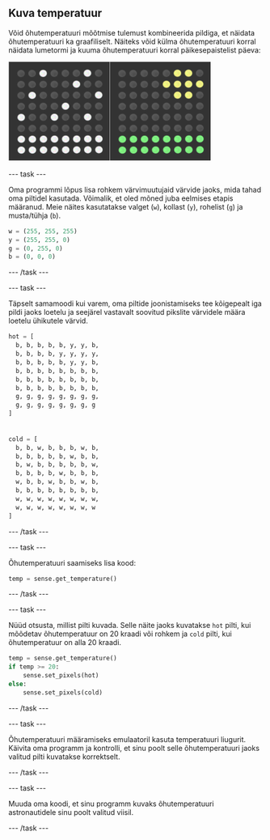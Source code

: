 ## Kuva temperatuur

Võid õhutemperatuuri mõõtmise tulemust kombineerida pildiga, et näidata õhutemperatuuri ka graafiliselt. Näiteks võid külma õhutemperatuuri korral näidata lumetormi ja kuuma õhutemperatuuri korral päikesepaistelist päeva:

![Kuum ja külm](images/hot-and-cold.png)

\--- task \---

Oma programmi lõpus lisa rohkem värvimuutujaid värvide jaoks, mida tahad oma piltidel kasutada. Võimalik, et oled mõned juba eelmises etapis määranud. Meie näites kasutatakse valget (`w`), kollast (`y`), rohelist (`g`) ja musta/tühja (`b`).

```python
w = (255, 255, 255)
y = (255, 255, 0)
g = (0, 255, 0)
b = (0, 0, 0)
```

\--- /task \---

\--- task \---

Täpselt samamoodi kui varem, oma piltide joonistamiseks tee kõigepealt iga pildi jaoks loetelu ja seejärel vastavalt soovitud pikslite värvidele määra loetelu ühikutele värvid.

```python
hot = [
  b, b, b, b, b, y, y, b,
  b, b, b, b, y, y, y, y,
  b, b, b, b, b, y, y, b,
  b, b, b, b, b, b, b, b,
  b, b, b, b, b, b, b, b,
  b, b, b, b, b, b, b, b,
  g, g, g, g, g, g, g, g,
  g, g, g, g, g, g, g, g
]


cold = [
  b, b, w, b, b, b, w, b,
  b, b, b, b, b, w, b, b,
  b, w, b, b, b, b, b, w,
  b, b, b, b, w, b, b, b,
  w, b, b, w, b, b, w, b,
  b, b, b, b, b, b, b, b,
  w, w, w, w, w, w, w, w,
  w, w, w, w, w, w, w, w
]
```

\--- /task \---

\--- task \---

Õhutemperatuuri saamiseks lisa kood:

```python
temp = sense.get_temperature()
```

\--- /task \---

\--- task \---

Nüüd otsusta, millist pilti kuvada. Selle näite jaoks kuvatakse `hot` pilti, kui mõõdetav õhutemperatuur on 20 kraadi või rohkem ja `cold` pilti, kui õhutemperatuur on alla 20 kraadi.

```python
temp = sense.get_temperature()
if temp >= 20:
    sense.set_pixels(hot)
else:
    sense.set_pixels(cold)
```

\--- /task \---

\--- task \---

Õhutemperatuuri määramiseks emulaatoril kasuta temperatuuri liugurit. Käivita oma programm ja kontrolli, et sinu poolt selle õhutemperatuuri jaoks valitud pilti kuvatakse korrektselt.

\--- /task \---

\--- task \---

Muuda oma koodi, et sinu programm kuvaks õhutemperatuuri astronautidele sinu poolt valitud viisil.

\--- /task \---